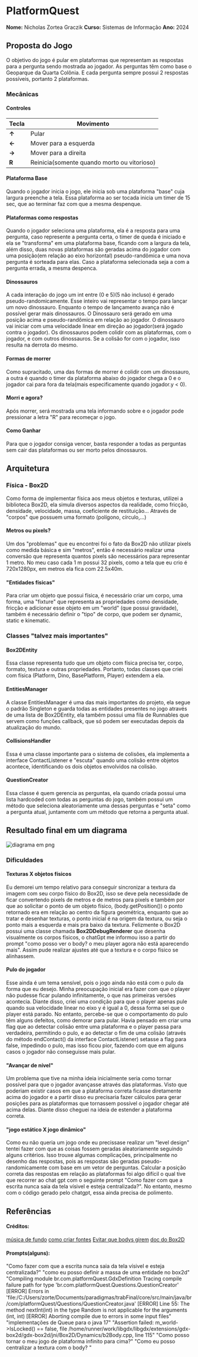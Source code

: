 # PlatformQuest
**Nome:** Nicholas Zortea Graczik
**Curso:** Sistemas de Informação
**Ano:** 2024
## Proposta do Jogo
O objetivo do jogo é pular em plataformas que representam as respostas para a pergunta sendo mostrada ao jogador. As perguntas têm como base o Geoparque da Quarta Colônia. E cada pergunta sempre possui 2 respostas possíveis, portanto 2 plataformas.

### Mecânicas

#### Controles
| Tecla      | Movimento          |
|------------|--------------------|
| **↑**      | Pular    |
| **←**      | Mover para a esquerda |
| **→**      | Mover para a direita |
|**R**|Reinicia(somente quando morto ou vitorioso)|

#### Plataforma Base
Quando o jogador inicia o jogo, ele inicia sob uma plataforma "base" cuja largura preenche a tela. Essa plataforma ao ser tocada inicia um timer de 15 sec, que ao terminar faz com que a mesma despenque.

#### Plataformas como respostas
Quando o jogador seleciona uma plataforma, ela é a resposta para uma pergunta, caso represente a pergunta certa, o timer de queda é iniciado e ela se "transforma" em uma plataforma base, ficando com a largura da tela, além disso, duas novas plataformas são geradas acima do jogador com uma posição(em relação ao eixo horizontal) pseudo-randômica e uma nova pergunta é sorteada para elas.
Caso a plataforma selecionada seja a com a pergunta errada, a mesma despenca.

#### Dinossauros
A cada interação do jogo um int entre (0 e 5)(5 não incluso) é gerado pseudo-randomicamente. Esse inteiro vai representar o tempo para lançar um novo dinossauro. Enquanto o tempo de lançamento avança não é possível gerar mais dinossauros. O Dinossauro será gerado em uma posição acima e pseudo-randômica em relação ao jogador. O dinossauro vai iniciar com uma velocidade linear em direção ao jogador(será jogado contra o jogador). Os dinossauros podem colidir com as plataformas, com o jogador, e com outros dinossauros. Se a colisão for com o jogador, isso resulta na derrota do mesmo.

#### Formas de morrer
Como supracitado, uma das formas de morrer é colidir com um dinossauro, a outra é quando o timer da plataforma abaixo do jogador chega a 0 e o jogador cai para fora da tela(mais especificamente quando jogador.y < 0).

#### Morri e agora?
Após morrer, será mostrada uma tela informando sobre e o jogador pode pressionar a letra "R" para recomeçar o jogo.

#### Como Ganhar
Para que o jogador consiga vencer, basta responder a todas as perguntas sem cair das plataformas ou ser morto pelos dinossauros.

## Arquitetura

### Física - Box2D
Como forma de implementar física aos meus objetos e texturas, utilizei a biblioteca Box2D, ela simula diversos aspectos da realidade, como fricção, densidade, velocidade, massa, coeficiente de restituição... Através de "corpos" que possuem uma formato (polígono, círculo,...)

#### Metros ou pixels?
Um dos "problemas" que eu encontrei foi o fato da Box2D não utilizar pixels como medida básica e sim "metros", então é necessário realizar uma conversão que representa quantos pixels são necessários para representar 1 metro. No meu caso cada 1 m possui 32 pixels, como a tela que eu crio é 720x1280px, em metros ela fica com 22.5x40m.

#### "Entidades físicas"
Para criar um objeto que possui física, é necessário criar um corpo, uma forma, uma "fixture" que representa as propriedades como densidade, fricção e adicionar esse objeto em um "world" (que possui gravidade), também é necessário definir o "tipo" de corpo, que podem ser dynamic, static e kinematic.

### Classes "talvez mais importantes"

#### Box2DEntity
Essa classe representa tudo que um objeto com física precisa ter, corpo, formato, textura e outras propriedades. Portanto, todas classes que criei com física (Platform, Dino, BasePlatform, Player) extendem a ela.

#### EntitiesManager
A classe EntitiesManager é uma das mais importantes do projeto, ela segue o padrão Singleton e guarda todas as entidades presentes no jogo através de uma lista de Box2DEntity, ela também possui uma fila de Runnables que servem como funções callback, que só podem ser executadas depois da atualização do mundo.

#### CollisionsHandler
Essa é uma classe importante para o sistema de colisões, ela implementa a interface ContactListener e "escuta" quando uma colisão entre objetos acontece, identificando os dois objetos envolvidos na colisão.

#### QuestionCreator
Essa classe é quem gerencia as perguntas, ela quando criada possui uma lista hardcoded com todas as perguntas do jogo, também possui um método que seleciona aleatoriamente uma dessas perguntas e "seta" como a pergunta atual, juntamente com um método que retorna a pergunta atual.

## Resultado final em um diagrama
![diagrama em png](readmeFiles/diagram2.png)

### Dificuldades

#### Texturas X objetos físicos
Eu demorei um tempo relativo para conseguir sincronizar a textura da imagem com seu corpo físico do Box2D, isso se deve pela necessidade de ficar convertendo pixels de metros e de metros para pixels e também por que ao solicitar o ponto de um objeto físico, (body.getPosition()) o ponto retornado era em relação ao centro da figura geométrica, enquanto que ao tratar e desenhar texturas, o ponto inicial é na origem da textura, ou seja o ponto mais a esquerda e mais pra baixo da textura. Felizmente o Box2D possui uma classe chamada **Box2DDebugRenderer** que desenha visualmente os corpos físicos, o chatGpt me informou isso a partir do prompt "como posso ver o body? o meu player agora não está aparecendo mais". Assim pude realizar ajustes até que a textura e o corpo físico se alinhassem.

#### Pulo do jogador
Esse ainda é um tema sensível, pois o jogo ainda não está com o pulo da forma que eu desejo. Minha preocupação inicial era fazer com que o player não pudesse ficar pulando infinitamente, o que nas primeiras versões acontecia. Diante disso, criei uma condição para que o player apenas pule quando sua velocidade linear no eixo y é igual a 0, dessa forma sei que o player está parado. No entanto, percebe-se que o comportamento do pulo têm alguns defeitos, como demorar para pular. Havia pensado em criar uma flag que ao detectar colisão entre uma plataforma e o player passa para verdadeira, permitindo o pulo, e ao detectar o fim de uma colisão (através do método endContact() da interface ContactListener) setasse a flag para false, impedindo o pulo, mas isso ficou pior, fazendo com que em alguns casos o jogador não conseguisse mais pular.

#### "Avançar de nível"
Um problema que tive na minha ideia inicialmente seria como tornar possível para que o jogador avançasse através das plataformas. Visto que poderiam existir casos em que a plataforma correta ficasse diretamente acima do jogador e a partir disso eu precisaria fazer cálculos para gerar posições para as plataformas que tornassem possível o jogador chegar até acima delas. Diante disso cheguei na ideia de estender a plataforma correta.

#### "jogo estático X jogo dinâmico"
Como eu não queria um jogo onde eu precissase realizar um "level design" tentei fazer com que as coisas fossem geradas aleatoriamente seguindo alguns critérios. Isso trouxe algumas complicações, principalmente no desenho das respostas, pois as respostas são geradas pseudo-randomicamente com base em um vetor de perguntas. Calcular a posição correta das respostas em relação as plataformas foi algo difícil o qual tive que recorrer ao chat gpt com o seguinte prompt "Como fazer com que a escrita nunca saia da tela vísivel e esteja centralizada?". No entanto, mesmo com o código gerado pelo chatgpt, essa ainda precisa de polimento.

## Referências

#### Créditos:
[música de fundo](https://freesound.org/people/TiagoThanos/sounds/583100/)
[como criar fontes](https://libgdx.com/wiki/tools/hiero)
[Evitar que bodys girem](https://stackoverflow.com/questions/14537066/prevent-body-from-rotating-in-box2d)
[doc do Box2D](https://box2d.org/)

#### Prompts(alguns):
"Como fazer com que a escrita nunca saia da tela vísivel e esteja centralizada?"
"como eu posso definir a massa de uma entidade no box2d"
"Compiling module br.com.platformQuest.GdxDefinition
   Tracing compile failure path for type 'br.com.platformQuest.Questions.QuestionCreator'
      [ERROR] Errors in 'file:/C:/Users/zorte/Documents/paradigmas/trabFinal/core/src/main/java/br/com/platformQuest/Questions/QuestionCreator.java'
         [ERROR] Line 55: The method nextInt(int) in the type Random is not applicable for the arguments (int, int)
   [ERROR] Aborting compile due to errors in some input files"
"implementações de Queue para o java 17"
"Assertion failed: m_world->IsLocked() == false, file /home/runner/work/libgdx/libgdx/extensions/gdx-box2d/gdx-box2d/jni/Box2D/Dynamics/b2Body.cpp, line 115"
"Como posso tornar o meu jogo de plataforma infinito para cima?"
"Como eu posso centralizar a textura com o body? "
